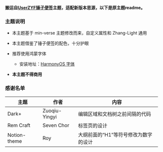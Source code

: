 
**搬运自[UserZYF锤子便签](https://github.com/UserZYF/chuizi)主题，适配新版本思源，以下是原主题readme。**

### 主题说明
- 本主题基于 min-verse 主题修改而来，自定义属性和 Zhang-Light 通用
- 本主题借鉴了锤子便签的配色，十分护眼
- 推荐使用鸿蒙字体
  - 安装地址：[HarmonyOS 字体](https://developer.harmonyos.com/cn/docs/design/font-0000001157868583)

- **本主题不得商用**



### 感谢名单

| 主题         | 作者          | 内容                                 |
| ------------ | ------------- | ------------------------------------ |
| Dark+        | Zuoqiu-Yingyi | 编辑区域和文档树之前间隔的代码       |
| Rem Craft    | Seven Chor    | 标签页的设计                         |
| Notion-theme | Roy           | 大纲前面的“H1”等符号修改为数字的设计 |
